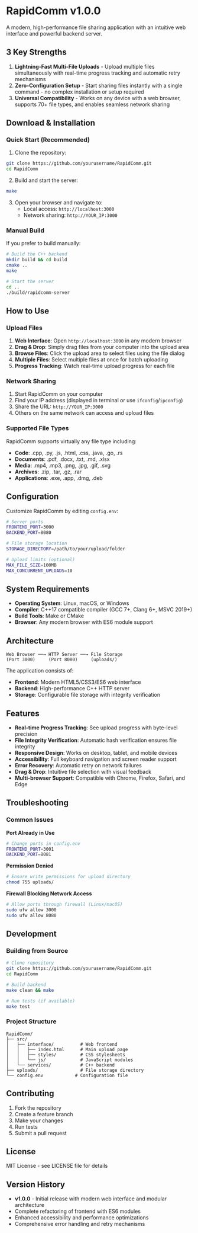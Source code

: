 # RapidComm v1.0.0

A modern, high-performance file sharing application with an intuitive web interface and powerful backend server.

## 3 Key Strengths

1. **Lightning-Fast Multi-File Uploads** - Upload multiple files simultaneously with real-time progress tracking and automatic retry mechanisms
2. **Zero-Configuration Setup** - Start sharing files instantly with a single command - no complex installation or setup required  
3. **Universal Compatibility** - Works on any device with a web browser, supports 70+ file types, and enables seamless network sharing

## Download & Installation

### Quick Start (Recommended)

1. Clone the repository:
```bash
git clone https://github.com/yourusername/RapidComm.git
cd RapidComm
```

2. Build and start the server:
```bash
make
```

3. Open your browser and navigate to:
   - Local access: `http://localhost:3000`
   - Network sharing: `http://YOUR_IP:3000`

### Manual Build

If you prefer to build manually:

```bash
# Build the C++ backend
mkdir build && cd build
cmake ..
make

# Start the server
cd ..
./build/rapidcomm-server
```

## How to Use

### Upload Files

1. **Web Interface**: Open `http://localhost:3000` in any modern browser
2. **Drag & Drop**: Simply drag files from your computer into the upload area
3. **Browse Files**: Click the upload area to select files using the file dialog
4. **Multiple Files**: Select multiple files at once for batch uploading
5. **Progress Tracking**: Watch real-time upload progress for each file

### Network Sharing

1. Start RapidComm on your computer
2. Find your IP address (displayed in terminal or use `ifconfig`/`ipconfig`)
3. Share the URL: `http://YOUR_IP:3000`
4. Others on the same network can access and upload files

### Supported File Types

RapidComm supports virtually any file type including:
- **Code**: .cpp, .py, .js, .html, .css, .java, .go, .rs
- **Documents**: .pdf, .docx, .txt, .md, .xlsx
- **Media**: .mp4, .mp3, .png, .jpg, .gif, .svg
- **Archives**: .zip, .tar, .gz, .rar
- **Applications**: .exe, .app, .dmg, .deb

## Configuration

Customize RapidComm by editing `config.env`:

```bash
# Server ports
FRONTEND_PORT=3000
BACKEND_PORT=8080

# File storage location
STORAGE_DIRECTORY=/path/to/your/upload/folder

# Upload limits (optional)
MAX_FILE_SIZE=100MB
MAX_CONCURRENT_UPLOADS=10
```

## System Requirements

- **Operating System**: Linux, macOS, or Windows
- **Compiler**: C++17 compatible compiler (GCC 7+, Clang 6+, MSVC 2019+)
- **Build Tools**: Make or CMake
- **Browser**: Any modern browser with ES6 module support

## Architecture

```
Web Browser ──→ HTTP Server ──→ File Storage
(Port 3000)     (Port 8080)     (uploads/)
```

The application consists of:
- **Frontend**: Modern HTML5/CSS3/ES6 web interface
- **Backend**: High-performance C++ HTTP server
- **Storage**: Configurable file storage with integrity verification

## Features

- **Real-time Progress Tracking**: See upload progress with byte-level precision
- **File Integrity Verification**: Automatic hash verification ensures file integrity
- **Responsive Design**: Works on desktop, tablet, and mobile devices
- **Accessibility**: Full keyboard navigation and screen reader support
- **Error Recovery**: Automatic retry on network failures
- **Drag & Drop**: Intuitive file selection with visual feedback
- **Multi-browser Support**: Compatible with Chrome, Firefox, Safari, and Edge

## Troubleshooting

### Common Issues

**Port Already in Use**
```bash
# Change ports in config.env
FRONTEND_PORT=3001
BACKEND_PORT=8081
```

**Permission Denied**
```bash
# Ensure write permissions for upload directory
chmod 755 uploads/
```

**Firewall Blocking Network Access**
```bash
# Allow ports through firewall (Linux/macOS)
sudo ufw allow 3000
sudo ufw allow 8080
```

## Development

### Building from Source

```bash
# Clone repository
git clone https://github.com/yourusername/RapidComm.git
cd RapidComm

# Build backend
make clean && make

# Run tests (if available)
make test
```

### Project Structure

```
RapidComm/
├── src/
│   ├── interface/          # Web frontend
│   │   ├── index.html      # Main upload page
│   │   ├── styles/         # CSS stylesheets
│   │   └── js/             # JavaScript modules
│   └── services/           # C++ backend
├── uploads/                # File storage directory
└── config.env            # Configuration file
```

## Contributing

1. Fork the repository
2. Create a feature branch
3. Make your changes
4. Run tests
5. Submit a pull request

## License

MIT License - see LICENSE file for details

## Version History

- **v1.0.0** - Initial release with modern web interface and modular architecture
- Complete refactoring of frontend with ES6 modules
- Enhanced accessibility and performance optimizations
- Comprehensive error handling and retry mechanisms